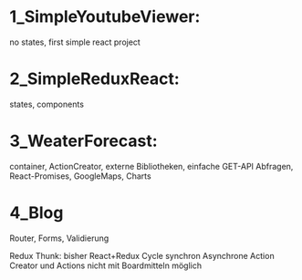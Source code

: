 1_SimpleYoutubeViewer: 
======================
no states, first simple react project

2_SimpleReduxReact: 
==================
states, components

3_WeaterForecast: 
=================
container, ActionCreator, externe Bibliotheken, einfache GET-API Abfragen, React-Promises, GoogleMaps, Charts

4_Blog
======
Router, Forms, Validierung

Redux Thunk:
bisher React+Redux Cycle synchron 
Asynchrone Action Creator und Actions nicht mit Boardmitteln möglich
